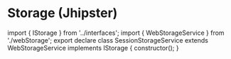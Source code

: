 Storage (Jhipster)
==================

import { IStorage } from '../interfaces';
import { WebStorageService } from './webStorage';
export declare class SessionStorageService extends WebStorageService implements IStorage {
    constructor();
}
